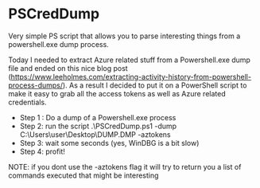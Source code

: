 # PSCredDump
Very simple PS script that allows you to parse interesting things from a powershell.exe dump process. 

Today I needed to extract Azure related stuff from a Powershell.exe dump file and ended on this nice blog post (https://www.leeholmes.com/extracting-activity-history-from-powershell-process-dumps/). As a result I decided to put it on a PowerShell script to make it easy to grab all the access tokens as well as Azure related credentials.

- Step 1 : Do a dump of a Powershell.exe process
- Step 2: run the script .\PSCredDump.ps1 -dump C:\Users\user\Desktop\DUMP.DMP -aztokens
- Step 3: wait some seconds (yes, WinDBG is a bit slow)
- Step 4: profit!


NOTE: if you dont use the -aztokens flag it will try to return you a list of commands executed that might be interesting
